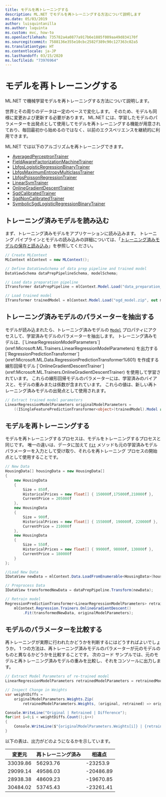 ```yaml
---
title: モデルを再トレーニングする
description: ML.NET でモデルを再トレーニングする方法について説明します
ms.date: 05/03/2019
author: luisquintanilla
ms.author: luquinta
ms.custom: mvc, how-to
ms.openlocfilehash: 735782a4a0877a917b6e1885f009aa49d834170f
ms.sourcegitcommit: 7588136e355e10cbc2582f389c90c127363c02a5
ms.translationtype: HT
ms.contentlocale: ja-JP
ms.lasthandoff: 03/15/2020
ms.locfileid: "73976964"
---
```

# <a name="re-train-a-model"></a>モデルを再トレーニングする

ML.NET で機械学習モデルを再トレーニングする方法について説明します。

世界とその周りのデータは一定のペースで変化します。 そのため、モデルも同様に変更および更新する必要があります。 ML.NET には、学習したモデルのパラメーターを出発点として使用してモデルを再トレーニングする機能が用意されており、毎回最初から始めるのではなく、以前のエクスペリエンスを継続的に利用できます。

ML.NET では以下のアルゴリズムを再トレーニングできます。

- [AveragedPerceptronTrainer](xref:Microsoft.ML.Trainers.AveragedPerceptronTrainer)
- [FieldAwareFactorizationMachineTrainer](xref:Microsoft.ML.Trainers.FieldAwareFactorizationMachineTrainer)
- [LbfgsLogisticRegressionBinaryTrainer](xref:Microsoft.ML.Trainers.LbfgsLogisticRegressionBinaryTrainer)
- [LbfgsMaximumEntropyMulticlassTrainer](xref:Microsoft.ML.Trainers.LbfgsMaximumEntropyMulticlassTrainer)
- [LbfgsPoissonRegressionTrainer](xref:Microsoft.ML.Trainers.LbfgsPoissonRegressionTrainer)
- [LinearSvmTrainer](xref:Microsoft.ML.Trainers.LinearSvmTrainer)
- [OnlineGradientDescentTrainer](xref:Microsoft.ML.Trainers.OnlineGradientDescentTrainer)
- [SgdCalibratedTrainer](xref:Microsoft.ML.Trainers.SgdCalibratedTrainer)
- [SgdNonCalibratedTrainer](xref:Microsoft.ML.Trainers.SgdNonCalibratedTrainer)
- [SymbolicSgdLogisticRegressionBinaryTrainer](xref:Microsoft.ML.Trainers.SymbolicSgdLogisticRegressionBinaryTrainer)

## <a name="load-pre-trained-model"></a>トレーニング済みモデルを読み込む

まず、トレーニング済みモデルをアプリケーションに読み込みます。 トレーニング パイプラインとモデルの読み込みの詳細については、「[トレーニング済みモデルの保存と読み込み](save-load-machine-learning-models-ml-net.md)」を参照してください。

```csharp
// Create MLContext
MLContext mlContext = new MLContext();

// Define DataViewSchema of data prep pipeline and trained model
DataViewSchema dataPrepPipelineSchema, modelSchema;

// Load data preparation pipeline
ITransformer dataPrepPipeline = mlContext.Model.Load("data_preparation_pipeline.zip", out dataPrepPipelineSchema);

// Load trained model
ITransformer trainedModel = mlContext.Model.Load("ogd_model.zip", out modelSchema);
```

## <a name="extract-pre-trained-model-parameters"></a>トレーニング済みモデルのパラメーターを抽出する

モデルが読み込まれたら、トレーニング済みモデルの [`Model`](xref:Microsoft.ML.Data.PredictionTransformerBase`1.Model*) プロパティにアクセスして、学習済みモデルのパラメーターを抽出します。 トレーニング済みモデルは、[`LinearRegressionModelParameters`](xref:Microsoft.ML.Trainers.LinearRegressionModelParameters) を出力する [`RegressionPredictionTransformer`](xref:Microsoft.ML.Data.RegressionPredictionTransformer%601) を作成する線形回帰モデル [`OnlineGradientDescentTrainer`](xref:Microsoft.ML.Trainers.OnlineGradientDescentTrainer) を使用して学習されています。 これらの線形回帰モデルのパラメーターには、学習済みのバイアスと、モデルの重みまたは係数が含まれています。 これらの値は、新しい再トレーニング済みモデルの出発点として使用されます。

```csharp
// Extract trained model parameters
LinearRegressionModelParameters originalModelParameters =
    ((ISingleFeaturePredictionTransformer<object>)trainedModel).Model as LinearRegressionModelParameters;
```

## <a name="re-train-model"></a>モデルを再トレーニングする

モデルを再トレーニングするプロセスは、モデルをトレーニングするプロセスと同じです。 唯一の違いは、データに加えて [`Fit`](xref:Microsoft.ML.Trainers.OnlineLinearTrainer`2.Fit*) メソッドも元の学習済みモデル パラメーターを入力として受け取り、それらを再トレーニング プロセスの開始点として使用することです。

```csharp
// New Data
HousingData[] housingData = new HousingData[]
{
    new HousingData
    {
        Size = 850f,
        HistoricalPrices = new float[] { 150000f,175000f,210000f },
        CurrentPrice = 205000f
    },
    new HousingData
    {
        Size = 900f,
        HistoricalPrices = new float[] { 155000f, 190000f, 220000f },
        CurrentPrice = 210000f
    },
    new HousingData
    {
        Size = 550f,
        HistoricalPrices = new float[] { 99000f, 98000f, 130000f },
        CurrentPrice = 180000f
    }
};

//Load New Data
IDataView newData = mlContext.Data.LoadFromEnumerable<HousingData>(housingData);

// Preprocess Data
IDataView transformedNewData = dataPrepPipeline.Transform(newData);

// Retrain model
RegressionPredictionTransformer<LinearRegressionModelParameters> retrainedModel =
    mlContext.Regression.Trainers.OnlineGradientDescent()
        .Fit(transformedNewData, originalModelParameters);
```

## <a name="compare-model-parameters"></a>モデルのパラメーターを比較する

再トレーニングが実際に行われたかどうかを判断するにはどうすればよいでしょうか。 1 つの方法は、再トレーニング済みモデルのパラメーターが元のモデルのものと異なるかどうかを比較することです。 次のコード サンプルでは、元のモデルと再トレーニング済みモデルの重みを比較し、それをコンソールに出力します。

```csharp
// Extract Model Parameters of re-trained model
LinearRegressionModelParameters retrainedModelParameters = retrainedModel.Model as LinearRegressionModelParameters;

// Inspect Change in Weights
var weightDiffs =
    originalModelParameters.Weights.Zip(
        retrainedModelParameters.Weights, (original, retrained) => original - retrained).ToArray();

Console.WriteLine("Original | Retrained | Difference");
for(int i=0;i < weightDiffs.Count();i++)
{
    Console.WriteLine($"{originalModelParameters.Weights[i]} | {retrainedModelParameters.Weights[i]} | {weightDiffs[i]}");
}
```

以下の表は、出力がどのようになるかを示しています。

|変更元 | 再トレーニング済み | 相違点 |
|---|---|---|
| 33039.86 | 56293.76 | -23253.9 |
| 29099.14 | 49586.03 | -20486.89 |
| 28938.38 | 48609.23 | -19670.85 |
| 30484.02 | 53745.43 | -23261.41 |
